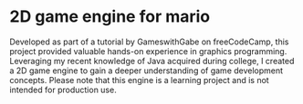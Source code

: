 # 2D game engine for mario
Developed as part of a tutorial by GameswithGabe on freeCodeCamp, this project provided valuable hands-on experience in graphics programming. Leveraging my recent knowledge of Java acquired during college, I created a 2D game engine to gain a deeper understanding of game development concepts. Please note that this engine is a learning project and is not intended for production use.

